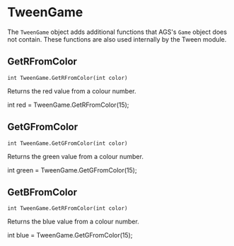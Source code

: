 # TweenGame

The `TweenGame` object adds additional functions that AGS's `Game` object does not contain.
These functions are also used internally by the Tween module.

## GetRFromColor

`int TweenGame.GetRFromColor(int color)`

Returns the red value from a colour number.

int red = TweenGame.GetRFromColor(15);

## GetGFromColor

`int TweenGame.GetGFromColor(int color)`

Returns the green value from a colour number.

int green = TweenGame.GetGFromColor(15);

## GetBFromColor

`int TweenGame.GetRFromColor(int color)`

Returns the blue value from a colour number.

int blue = TweenGame.GetGFromColor(15);
